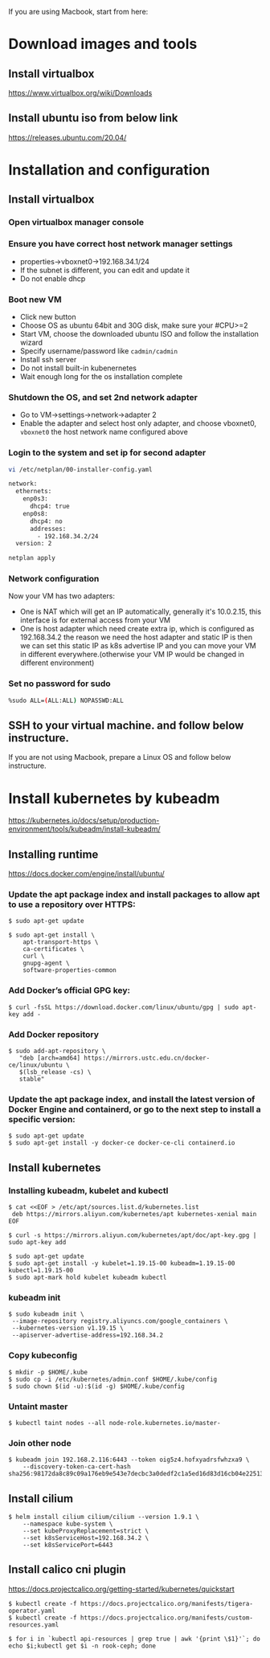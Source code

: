 If you are using Macbook, start from here:

# Download images and tools

## Install virtualbox

https://www.virtualbox.org/wiki/Downloads

## Install ubuntu iso from below link

https://releases.ubuntu.com/20.04/

# Installation and configuration

## Install virtualbox

### Open virtualbox manager console

### Ensure you have correct host network manager settings

- properties->vboxnet0->192.168.34.1/24
- If the subnet is different, you can edit and update it
- Do not enable dhcp

### Boot new VM

- Click new button
- Choose OS as ubuntu 64bit and 30G disk, make sure your #CPU>=2
- Start VM, choose the downloaded ubuntu ISO and follow the installation wizard
- Specify username/password like `cadmin/cadmin`
- Install ssh server
- Do not install built-in kubenernetes
- Wait enough long for the os installation complete

### Shutdown the OS, and set 2nd network adapter

- Go to VM->settings->network->adapter 2
- Enable the adapter and select host only adapter, and choose vboxnet0, `vboxnet0` the host network name configured above

### Login to the system and set ip for second adapter

```sh
vi /etc/netplan/00-installer-config.yaml

network:
  ethernets:
    enp0s3:
      dhcp4: true
    enp0s8:
      dhcp4: no
      addresses:
        - 192.168.34.2/24
  version: 2
```

```sh
netplan apply
```

### Network configuration

Now your VM has two adapters:

- One is NAT which will get an IP automatically, generally it's 10.0.2.15, this interface is for external access from your VM
- One is host adapter which need create extra ip, which is configured as 192.168.34.2
  the reason we need the host adapter and static IP is then we can set this static IP as k8s advertise IP and you can move your VM in different everywhere.(otherwise your VM IP would be changed in different environment)

### Set no password for sudo

```sh
%sudo ALL=(ALL:ALL) NOPASSWD:ALL
```

## SSH to your virtual machine. and follow below instructure.

If you are not using Macbook, prepare a Linux OS and follow below instructure.

# Install kubernetes by kubeadm

https://kubernetes.io/docs/setup/production-environment/tools/kubeadm/install-kubeadm/

## Installing runtime

https://docs.docker.com/engine/install/ubuntu/

### Update the apt package index and install packages to allow apt to use a repository over HTTPS:

```shell
$ sudo apt-get update
```

```shell
$ sudo apt-get install \
    apt-transport-https \
    ca-certificates \
    curl \
    gnupg-agent \
    software-properties-common
```

### Add Docker’s official GPG key:

```shell
$ curl -fsSL https://download.docker.com/linux/ubuntu/gpg | sudo apt-key add -
```

### Add Docker repository

```shell
$ sudo add-apt-repository \
   "deb [arch=amd64] https://mirrors.ustc.edu.cn/docker-ce/linux/ubuntu \
   $(lsb_release -cs) \
   stable"
```

### Update the apt package index, and install the latest version of Docker Engine and containerd, or go to the next step to install a specific version:

```shell
$ sudo apt-get update
$ sudo apt-get install -y docker-ce docker-ce-cli containerd.io
```

## Install kubernetes

### Installing kubeadm, kubelet and kubectl

```shell
$ cat <<EOF > /etc/apt/sources.list.d/kubernetes.list
 deb https://mirrors.aliyun.com/kubernetes/apt kubernetes-xenial main
EOF
```

```shell
$ curl -s https://mirrors.aliyun.com/kubernetes/apt/doc/apt-key.gpg | sudo apt-key add
```

```shell
$ sudo apt-get update
$ sudo apt-get install -y kubelet=1.19.15-00 kubeadm=1.19.15-00 kubectl=1.19.15-00
$ sudo apt-mark hold kubelet kubeadm kubectl
```

### kubeadm init

```shell
$ sudo kubeadm init \
 --image-repository registry.aliyuncs.com/google_containers \
 --kubernetes-version v1.19.15 \
 --apiserver-advertise-address=192.168.34.2
```

### Copy kubeconfig

```shell
$ mkdir -p $HOME/.kube
$ sudo cp -i /etc/kubernetes/admin.conf $HOME/.kube/config
$ sudo chown $(id -u):$(id -g) $HOME/.kube/config
```

### Untaint master

```shell
$ kubectl taint nodes --all node-role.kubernetes.io/master-
```

### Join other node

```shell
$ kubeadm join 192.168.2.116:6443 --token oig5z4.hofxyadrsfwhzxa9 \
    --discovery-token-ca-cert-hash sha256:98172da8c89c09a176eb9e543e7decbc3a0dedf2c1a5ed16d83d16cb04e22513
```

## Install cilium

```shell
$ helm install cilium cilium/cilium --version 1.9.1 \
    --namespace kube-system \
    --set kubeProxyReplacement=strict \
    --set k8sServiceHost=192.168.34.2 \
    --set k8sServicePort=6443
```

## Install calico cni plugin

https://docs.projectcalico.org/getting-started/kubernetes/quickstart

```shell
$ kubectl create -f https://docs.projectcalico.org/manifests/tigera-operator.yaml
$ kubectl create -f https://docs.projectcalico.org/manifests/custom-resources.yaml
```

```shell
$ for i in `kubectl api-resources | grep true | awk '{print \$1}'`; do echo $i;kubectl get $i -n rook-ceph; done
```
